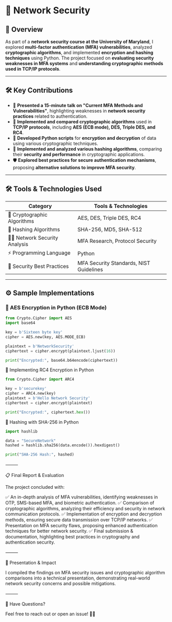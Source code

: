 # 🔐 Network Security  

## 📌 Overview  
As part of a **network security course at the University of Maryland**, I explored **multi-factor authentication (MFA) vulnerabilities**, analyzed **cryptographic algorithms**, and implemented **encryption and hashing techniques** using Python. The project focused on **evaluating security weaknesses in MFA systems** and **understanding cryptographic methods used in TCP/IP protocols**.  

---

## 🛠 Key Contributions  

- 🎤 **Presented a 15-minute talk on "Current MFA Methods and Vulnerabilities"**, highlighting weaknesses in **network security practices** related to authentication.  
- 🔐 **Implemented and compared cryptographic algorithms** used in **TCP/IP protocols**, including **AES (ECB mode), DES, Triple DES, and RC4**.  
- 🔄 **Developed Python scripts** for **encryption and decryption** of data using various cryptographic techniques.  
- 🔎 **Implemented and analyzed various hashing algorithms**, comparing their **security and performance** in cryptographic applications.  
- 🛡 **Explored best practices for secure authentication mechanisms**, proposing **alternative solutions to improve MFA security**.  

---

## 🛠 Tools & Technologies Used  

| Category                     | Tools & Technologies |
|------------------------------|----------------------|
| 🔐 Cryptographic Algorithms  | AES, DES, Triple DES, RC4 |
| 🔑 Hashing Algorithms        | SHA-256, MD5, SHA-512 |
| 🏴‍☠️ Network Security Analysis | MFA Research, Protocol Security |
| ⚡ Programming Language      | Python |
| 📜 Security Best Practices   | MFA Security Standards, NIST Guidelines |

---

## ⚙️ Sample Implementations  

### 🔐 AES Encryption in Python (ECB Mode)  
```python
from Crypto.Cipher import AES
import base64

key = b'Sixteen byte key'
cipher = AES.new(key, AES.MODE_ECB)

plaintext = b'NetworkSecurity'
ciphertext = cipher.encrypt(plaintext.ljust(16))

print("Encrypted:", base64.b64encode(ciphertext))
```
🔄 Implementing RC4 Encryption in Python
```python
from Crypto.Cipher import ARC4

key = b'securekey'
cipher = ARC4.new(key)
plaintext = b'Hello Network Security'
ciphertext = cipher.encrypt(plaintext)

print("Encrypted:", ciphertext.hex())
```
🔑 Hashing with SHA-256 in Python
```python
import hashlib

data = "SecureNetwork"
hashed = hashlib.sha256(data.encode()).hexdigest()

print("SHA-256 Hash:", hashed)
```

⸻

📋 Final Report & Evaluation

The project concluded with:

✅ An in-depth analysis of MFA vulnerabilities, identifying weaknesses in OTP, SMS-based MFA, and biometric authentication.
✅ Comparison of cryptographic algorithms, analyzing their efficiency and security in network communication protocols.
✅ Implementation of encryption and decryption methods, ensuring secure data transmission over TCP/IP networks.
✅ Presentation on MFA security flaws, proposing enhanced authentication techniques for better network security.
✅ Final submission & documentation, highlighting best practices in cryptography and authentication security.

⸻

🎤 Presentation & Impact

I compiled the findings on MFA security issues and cryptographic algorithm comparisons into a technical presentation, demonstrating real-world network security concerns and possible mitigations.

⸻

💬 Have Questions?

Feel free to reach out or open an issue! 🚀🔐
